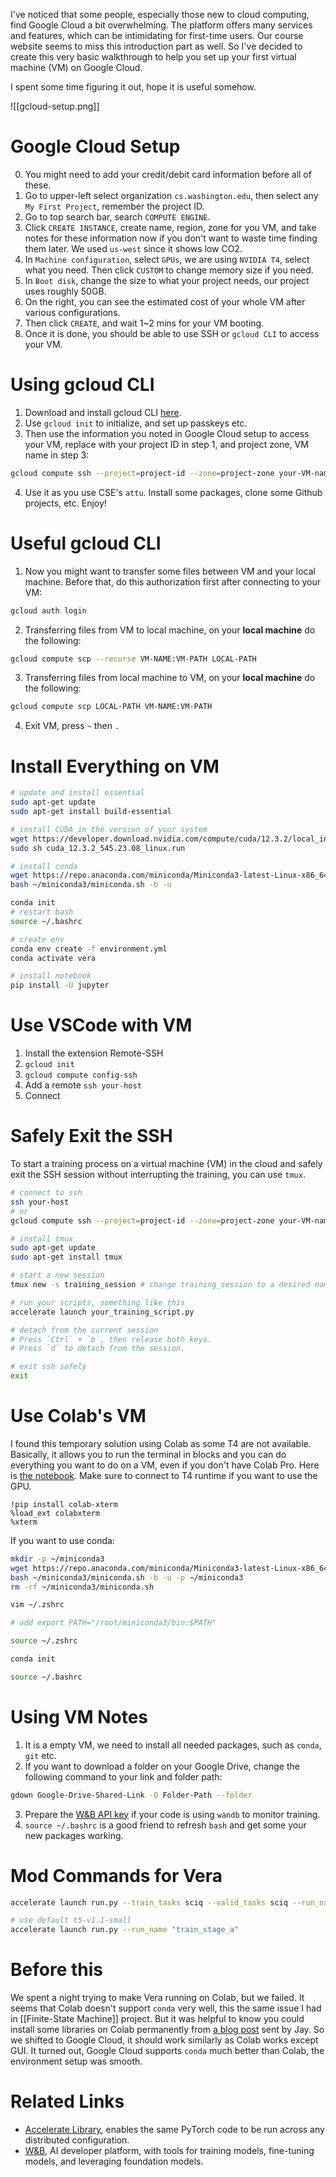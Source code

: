 I've noticed that some people, especially those new to cloud computing, find Google Cloud a bit overwhelming. The platform offers many services and features, which can be intimidating for first-time users. Our course website seems to miss this introduction part as well. So I've decided to create this very basic walkthrough to help you set up your first virtual machine (VM) on Google Cloud.

I spent some time figuring it out, hope it is useful somehow.

![[gcloud-setup.png]]

# Google Cloud Setup
0. You might need to add your credit/debit card information before all of these.
1. Go to upper-left select organization `cs.washington.edu`, then select any `My First Project`, remember the project ID.
2. Go to top search bar, search `COMPUTE ENGINE`.
3. Click `CREATE INSTANCE`, create name, region, zone for you VM, and take notes for these information now if you don't want to waste time finding them later. We used `us-west` since it shows low CO2.
4. In `Machine configuration`, select `GPUs`, we are using `NVIDIA T4`, select what you need. Then click `CUSTOM` to change memory size if you need.
5. In `Boot disk`, change the size to what your project needs, our project uses roughly 50GB.
6. On the right, you can see the estimated cost of your whole VM after various configurations.
7. Then click `CREATE`, and wait 1~2 mins for your VM booting.
8. Once it is done, you should be able to use SSH or `gcloud CLI` to access your VM.

# Using gcloud CLI
1. Download and install gcloud CLI [here](https://cloud.google.com/sdk/docs/install).
2. Use `gcloud init` to initialize, and set up passkeys etc.
3. Then use the information you noted in Google Cloud setup to access your VM, replace with your project ID in step 1, and project zone, VM name in step 3:

```bash
gcloud compute ssh --project=project-id --zone=project-zone your-VM-name
```

4. Use it as you use CSE's `attu`. Install some packages, clone some Github projects, etc. Enjoy!

# Useful gcloud CLI
1. Now you might want to transfer some files between VM and your local machine. Before that, do this authorization first after connecting to your VM:

```bash
gcloud auth login
```

2. Transferring files from VM to local machine, on your **local machine** do the following:

```bash
gcloud compute scp --recurse VM-NAME:VM-PATH LOCAL-PATH
```

3. Transferring files from local machine to VM, on your **local machine** do the following:

```bash
gcloud compute scp LOCAL-PATH VM-NAME:VM-PATH
```

4. Exit VM, press `~` then `.`
# Install Everything on VM

```bash
# update and install essential
sudo apt-get update
sudo apt-get install build-essential

# install CUDA in the version of your system
wget https://developer.download.nvidia.com/compute/cuda/12.3.2/local_installers/cuda_12.3.2_545.23.08_linux.run
sudo sh cuda_12.3.2_545.23.08_linux.run

# install conda
wget https://repo.anaconda.com/miniconda/Miniconda3-latest-Linux-x86_64.sh
bash ~/miniconda3/miniconda.sh -b -u

conda init
# restart bash
source ~/.bashrc

# create env
conda env create -f environment.yml
conda activate vera

# install notebook
pip install -U jupyter
```

# Use VSCode with VM
1. Install the extension Remote-SSH
2. `gcloud init`
3. `gcloud compute config-ssh`
4. Add a remote `ssh your-host`
5. Connect

# Safely Exit the SSH
To start a training process on a virtual machine (VM) in the cloud and safely exit the SSH session without interrupting the training, you can use `tmux`.

```bash
# connect to ssh
ssh your-host
# or
gcloud compute ssh --project=project-id --zone=project-zone your-VM-name

# install tmux
sudo apt-get update
sudo apt-get install tmux

# start a new session
tmux new -s training_session # change training_session to a desired name

# run your scripts, something like this
accelerate launch your_training_script.py

# detach from the current session
# Press `Ctrl` + `b`, then release both keys.
# Press `d` to detach from the session.

# exit ssh safely
exit
```
# Use Colab's VM
I found this temporary solution using Colab as some T4 are not available. Basically, it allows you to run the terminal in blocks and you can do everything you want to do on a VM, even if you don't have Colab Pro. Here is [the notebook](https://colab.research.google.com/drive/1_sSWUsLWg2c7aHo4lHW70-MSM6Ywvp98?usp=sharing). Make sure to connect to T4 runtime if you want to use the GPU.

```
!pip install colab-xterm
%load_ext colabxterm
%xterm
```

If you want to use conda:

```bash
mkdir -p ~/miniconda3
wget https://repo.anaconda.com/miniconda/Miniconda3-latest-Linux-x86_64.sh -O ~/miniconda3/miniconda.sh
bash ~/miniconda3/miniconda.sh -b -u -p ~/miniconda3
rm -rf ~/miniconda3/miniconda.sh

vim ~/.zshrc

# add export PATH="/root/miniconda3/bin:$PATH"

source ~/.zshrc

conda init

source ~/.bashrc
```

# Using VM Notes
1. It is a empty VM, we need to install all needed packages, such as `conda`, `git` etc.
2. If you want to download a folder on your Google Drive, change the following command to your link and folder path:

```bash
gdown Google-Drive-Shared-Link -O Folder-Path --folder
```

3. Prepare the [W&B API key](https://wandb.ai/authorize) if your code is using `wandb` to monitor training.
4. `source ~/.bashrc` is a good friend to refresh `bash` and get some your new packages working.
# Mod Commands for Vera
```bash
accelerate launch run.py --train_tasks sciq --valid_tasks sciq --run_name "train"

# use default t5-v1.1-small
accelerate launch run.py --run_name "train_stage_a"
```
# Before this
We spent a night trying to make Vera running on Colab, but we failed. It seems that Colab doesn't support `conda` very well, this the same issue I had in [[Finite-State Machine]] project. But it was helpful to know you could install some libraries on Colab permanently from [a blog post](https://netraneupane.medium.com/how-to-install-libraries-permanently-in-google-colab-fb15a585d8a5) sent by Jay. So we shifted to Google Cloud, it should work similarly as Colab works except GUI. It turned out, Google Cloud supports `conda` much better than Colab, the environment setup was smooth.
# Related Links
- [Accelerate Library](https://huggingface.co/docs/accelerate/en/index), enables the same PyTorch code to be run across any distributed configuration.
- [W&B](https://wandb.ai/site), AI developer platform, with tools for training models, fine-tuning models, and leveraging foundation models.
